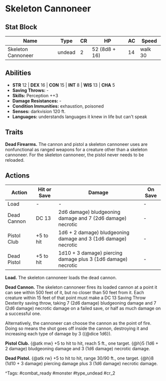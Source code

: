 # Skeleton Cannoneer

## Stat Block

| Name | Type | CR | HP | AC | Speed |
|------|------|----|----|----|-------|
| Skeleton Cannoneer | undead | 2 | 52 (8d8 + 16) | 14 | walk 30 |

## Abilities

- **STR** 12 | **DEX** 16 | **CON** 15 | **INT** 8 | **WIS** 13 | **CHA** 5
- **Saving Throws:** -  
- **Skills:** Perception ++3  
- **Damage Resistances:** -  
- **Condition Immunities:** exhaustion, poisoned  
- **Senses:** darkvision 120 ft.  
- **Languages:** understands languages it knew in life but can't speak

## Traits

**Dead Firearms.** The cannon and pistol a skeleton cannoneer uses are nonfunctional as ranged weapons for a creature other than a skeleton cannoneer. For the skeleton cannoneer, the pistol never needs to be reloaded.


## Actions

| Action | Hit or Save | Damage | On Save |
|--------|--------------|--------|----------|
| Load | - | - | - |
| Dead Cannon | DC 13 | 2d6 damage) bludgeoning damage and 7 (2d6 damage) necrotic | - |
| Pistol Club | +5 to hit | 1d6 + 2 damage) bludgeoning damage and 3 (1d6 damage) necrotic | - |
| Dead Pistol | +5 to hit | 1d10 + 3 damage) piercing damage plus 3 (1d6 damage) necrotic | - |

**Load.** The skeleton cannoneer loads the dead cannon.

**Dead Cannon.** The skeleton cannoneer fires its loaded cannon at a point it can see within 500 feet of it, but no closer than 50 feet from it. Each creature within 15 feet of that point must make a DC 13 Saving Throw Dexterity saving throw, taking 7 (2d6 damage) bludgeoning damage and 7 (2d6 damage) necrotic damage on a failed save, or half as much damage on a successful one.

Alternatively, the cannoneer can choose the cannon as the point of fire. Doing so means the shot goes off inside the cannon, destroying it and increasing each type of damage by 3 ({@dice 1d6}).

**Pistol Club.** {@atk mw} +5 to hit to hit, reach 5 ft., one target. {@h}5 (1d6 + 2 damage) bludgeoning damage and 3 (1d6 damage) necrotic damage.

**Dead Pistol.** {@atk rw} +5 to hit to hit, range 30/90 ft., one target. {@h}8 (1d10 + 3 damage) piercing damage plus 3 (1d6 damage) necrotic damage.


^Tags: #combat_ready #monster #type_undead #cr_2